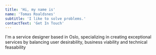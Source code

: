 ```yaml
---
title: 'Hi, my name is'
name: 'Tomas Roaldsnes'
subtitle: 'I like to solve problems.'
contactText: 'Get In Touch'
---
```


I'm a service designer based in Oslo, specializing in creating exceptional services by balancing user desirability, business viability and technical feasability
